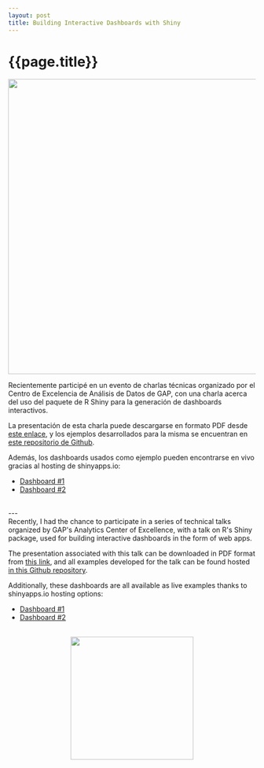 ```yaml
---
layout: post
title: Building Interactive Dashboards with Shiny
---
```

{{page.title}}
================

<center><img src="https://i.imgur.com/MebOC3a.png" width="600px"/></center>

Recientemente participé en un evento de charlas técnicas organizado por el Centro de Excelencia de Análisis de Datos de GAP, con una charla acerca del uso del paquete de R Shiny para la generación de dashboards interactivos.

La presentación de esta charla puede descargarse en formato PDF desde <a href="http://www.fireblend.com/shiny_talk.pdf">este enlace</a>, y los ejemplos desarrollados para la misma se encuentran en <a href="https://github.com/Fireblend/shiny_talk">este repositorio de Github</a>.

Además, los dashboards usados como ejemplo pueden encontrarse en vivo gracias al hosting de shinyapps.io:

- <a href="https://fireblend.shinyapps.io/Ejemplo2/">Dashboard #1</a>
- <a href="https://fireblend.shinyapps.io/pokemon/">Dashboard #2</a>
<br>
---
<br>
Recently, I had the chance to participate in a series of technical talks organized by GAP's Analytics Center of Excellence, with a talk on R's Shiny package, used for building interactive dashboards in the form of web apps.

The presentation associated with this talk can be downloaded in PDF format from <a href="http://www.fireblend.com/shiny_talk.pdf">this link</a>, and all examples developed for the talk can be found hosted <a href="https://github.com/Fireblend/shiny_talk">in this Github repository</a>.

Additionally, these dashboards are all available as live examples thanks to shinyapps.io hosting options:

- <a href="https://fireblend.shinyapps.io/Ejemplo2/">Dashboard #1</a>
- <a href="https://fireblend.shinyapps.io/pokemon/">Dashboard #2</a>
<br>

<center><img src="https://i.imgur.com/dCabb48.png" width="250px"/></center>
